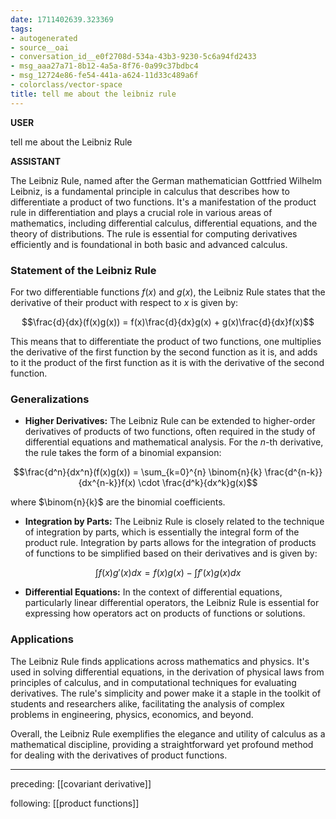 ```yaml
---
date: 1711402639.323369
tags:
- autogenerated
- source__oai
- conversation_id__e0f2708d-534a-43b3-9230-5c6a94fd2433
- msg_aaa27a71-8b12-4a5a-8f76-0a99c37bdbc4
- msg_12724e86-fe54-441a-a624-11d33c489a6f
- colorclass/vector-space
title: tell me about the leibniz rule
---
```


**USER**

tell me about the Leibniz Rule


**ASSISTANT**

The Leibniz Rule, named after the German mathematician Gottfried Wilhelm Leibniz, is a fundamental principle in calculus that describes how to differentiate a product of two functions. It's a manifestation of the product rule in differentiation and plays a crucial role in various areas of mathematics, including differential calculus, differential equations, and the theory of distributions. The rule is essential for computing derivatives efficiently and is foundational in both basic and advanced calculus.

### Statement of the Leibniz Rule

For two differentiable functions $f(x)$ and $g(x)$, the Leibniz Rule states that the derivative of their product with respect to $x$ is given by:

$$\frac{d}{dx}(f(x)g(x)) = f(x)\frac{d}{dx}g(x) + g(x)\frac{d}{dx}f(x)$$

This means that to differentiate the product of two functions, one multiplies the derivative of the first function by the second function as it is, and adds to it the product of the first function as it is with the derivative of the second function.

### Generalizations

- **Higher Derivatives:** The Leibniz Rule can be extended to higher-order derivatives of products of two functions, often required in the study of differential equations and mathematical analysis. For the $n$-th derivative, the rule takes the form of a binomial expansion:

$$\frac{d^n}{dx^n}(f(x)g(x)) = \sum_{k=0}^{n} \binom{n}{k} \frac{d^{n-k}}{dx^{n-k}}f(x) \cdot \frac{d^k}{dx^k}g(x)$$

where $\binom{n}{k}$ are the binomial coefficients.

- **Integration by Parts:** The Leibniz Rule is closely related to the technique of integration by parts, which is essentially the integral form of the product rule. Integration by parts allows for the integration of products of functions to be simplified based on their derivatives and is given by:

$$\int f(x)g'(x)dx = f(x)g(x) - \int f'(x)g(x)dx$$

- **Differential Equations:** In the context of differential equations, particularly linear differential operators, the Leibniz Rule is essential for expressing how operators act on products of functions or solutions.

### Applications

The Leibniz Rule finds applications across mathematics and physics. It's used in solving differential equations, in the derivation of physical laws from principles of calculus, and in computational techniques for evaluating derivatives. The rule's simplicity and power make it a staple in the toolkit of students and researchers alike, facilitating the analysis of complex problems in engineering, physics, economics, and beyond.

Overall, the Leibniz Rule exemplifies the elegance and utility of calculus as a mathematical discipline, providing a straightforward yet profound method for dealing with the derivatives of product functions.


---

preceding: [[covariant derivative]]  


following: [[product functions]]